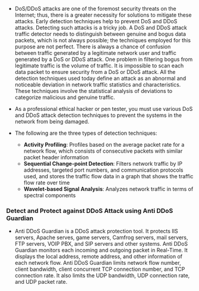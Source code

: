 - DoS/DDoS attacks are one of the foremost security threats on the Internet; thus, there is a greater necessity for solutions to mitigate these attacks. Early detection techniques help to prevent DoS and DDoS attacks. Detecting such attacks is a tricky job. A DoS and DDoS attack traffic detector needs to distinguish between genuine and bogus data packets, which is not always possible; the techniques employed for this purpose are not perfect. There is always a chance of confusion between traffic generated by a legitimate network user and traffic generated by a DoS or DDoS attack. One problem in filtering bogus from legitimate traffic is the volume of traffic. It is impossible to scan each data packet to ensure security from a DoS or DDoS attack. All the detection techniques used today define an attack as an abnormal and noticeable deviation in network traffic statistics and characteristics. These techniques involve the statistical analysis of deviations to categorize malicious and genuine traffic.

- As a professional ethical hacker or pen tester, you must use various DoS and DDoS attack detection techniques to prevent the systems in the network from being damaged.
- The following are the three types of detection techniques:
	- **Activity Profiling**: Profiles based on the average packet rate for a network flow, which consists of consecutive packets with similar packet header information
	- **Sequential Change-point Detection**: Filters network traffic by IP addresses, targeted port numbers, and communication protocols used, and stores the traffic flow data in a graph that shows the traffic flow rate over time
	- **Wavelet-based Signal Analysis**: Analyzes network traffic in terms of spectral components


### Detect and Protect against DDoS Attack using Anti DDoS Guardian

- Anti DDoS Guardian is a DDoS attack protection tool. It protects IIS servers, Apache serves, game servers, Camfrog servers, mail servers, FTP servers, VOIP PBX, and SIP servers and other systems. Anti DDoS Guardian monitors each incoming and outgoing packet in Real-Time. It displays the local address, remote address, and other information of each network flow. Anti DDoS Guardian limits network flow number, client bandwidth, client concurrent TCP connection number, and TCP connection rate. It also limits the UDP bandwidth, UDP connection rate, and UDP packet rate.
